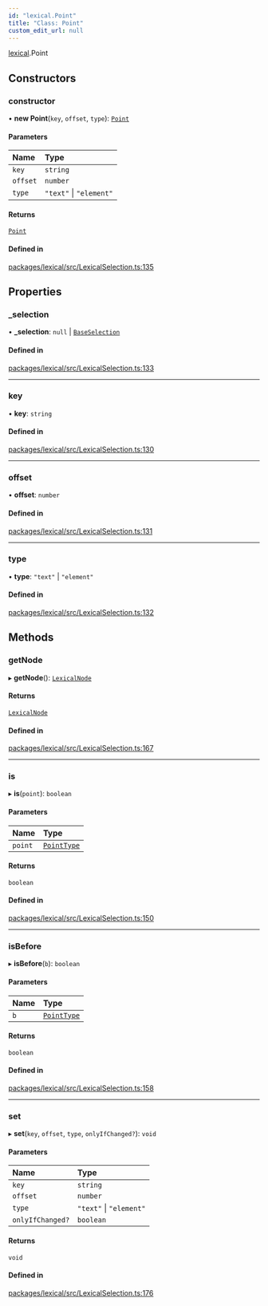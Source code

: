 ```yaml
---
id: "lexical.Point"
title: "Class: Point"
custom_edit_url: null
---
```


[lexical](../modules/lexical.md).Point

## Constructors

### constructor

• **new Point**(`key`, `offset`, `type`): [`Point`](lexical.Point.md)

#### Parameters

| Name | Type |
| :------ | :------ |
| `key` | `string` |
| `offset` | `number` |
| `type` | ``"text"`` \| ``"element"`` |

#### Returns

[`Point`](lexical.Point.md)

#### Defined in

[packages/lexical/src/LexicalSelection.ts:135](https://github.com/QubitPi/lexical/tree/main/packages/lexical/src/LexicalSelection.ts#L135)

## Properties

### \_selection

• **\_selection**: ``null`` \| [`BaseSelection`](../interfaces/lexical.BaseSelection.md)

#### Defined in

[packages/lexical/src/LexicalSelection.ts:133](https://github.com/QubitPi/lexical/tree/main/packages/lexical/src/LexicalSelection.ts#L133)

___

### key

• **key**: `string`

#### Defined in

[packages/lexical/src/LexicalSelection.ts:130](https://github.com/QubitPi/lexical/tree/main/packages/lexical/src/LexicalSelection.ts#L130)

___

### offset

• **offset**: `number`

#### Defined in

[packages/lexical/src/LexicalSelection.ts:131](https://github.com/QubitPi/lexical/tree/main/packages/lexical/src/LexicalSelection.ts#L131)

___

### type

• **type**: ``"text"`` \| ``"element"``

#### Defined in

[packages/lexical/src/LexicalSelection.ts:132](https://github.com/QubitPi/lexical/tree/main/packages/lexical/src/LexicalSelection.ts#L132)

## Methods

### getNode

▸ **getNode**(): [`LexicalNode`](lexical.LexicalNode.md)

#### Returns

[`LexicalNode`](lexical.LexicalNode.md)

#### Defined in

[packages/lexical/src/LexicalSelection.ts:167](https://github.com/QubitPi/lexical/tree/main/packages/lexical/src/LexicalSelection.ts#L167)

___

### is

▸ **is**(`point`): `boolean`

#### Parameters

| Name | Type |
| :------ | :------ |
| `point` | [`PointType`](../modules/lexical.md#pointtype) |

#### Returns

`boolean`

#### Defined in

[packages/lexical/src/LexicalSelection.ts:150](https://github.com/QubitPi/lexical/tree/main/packages/lexical/src/LexicalSelection.ts#L150)

___

### isBefore

▸ **isBefore**(`b`): `boolean`

#### Parameters

| Name | Type |
| :------ | :------ |
| `b` | [`PointType`](../modules/lexical.md#pointtype) |

#### Returns

`boolean`

#### Defined in

[packages/lexical/src/LexicalSelection.ts:158](https://github.com/QubitPi/lexical/tree/main/packages/lexical/src/LexicalSelection.ts#L158)

___

### set

▸ **set**(`key`, `offset`, `type`, `onlyIfChanged?`): `void`

#### Parameters

| Name | Type |
| :------ | :------ |
| `key` | `string` |
| `offset` | `number` |
| `type` | ``"text"`` \| ``"element"`` |
| `onlyIfChanged?` | `boolean` |

#### Returns

`void`

#### Defined in

[packages/lexical/src/LexicalSelection.ts:176](https://github.com/QubitPi/lexical/tree/main/packages/lexical/src/LexicalSelection.ts#L176)

